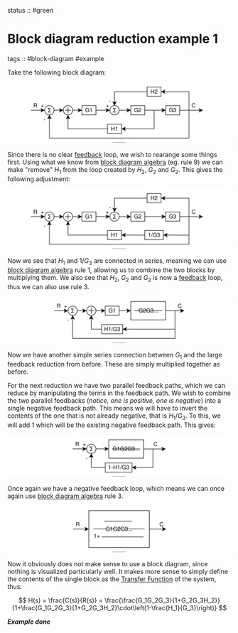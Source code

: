 status :: #green 

# Block diagram reduction example 1

tags :: #block-diagram #example

Take the following block diagram:

![block_diagram_reduc1.svg](images/block_diagram_reduc1.svg)

Since there is no clear [feedback](General%20feedback.md) loop, we wish to rearange some things first. Using what we know from [block diagram algebra](block%20diagram%20algebra.md) (eg. rule 9) we can make "remove" $H_1$ from the loop created by $H_2$, $G_2$ and $G_2$. This gives the following adjustment: 

![block_diagram_reduc2.svg](images/block_diagram_reduc2.svg)

Now we see that $H_1$ and $1/G_3$ are connected in series, meaning we can use [block diagram algebra](block%20diagram%20algebra.md) rule 1, allowing us to combine the two blocks by multiplying them. We also see that $H_2$, $G_2$ and $G_2$ is now a [feedback](General%20feedback.md) loop, thus we can also use rule 3.

![block_diagram_reduc3.svg](images/block_diagram_reduc3.svg)

Now we have another simple series connection between $G_1$ and the large feedback reduction from before. These are simply multiplied together as before.

For the next reduction we have two parallel feedback paths, which we can reduce by manipulating the terms in the feedback path. We wish to combine the two parallel feedbacks (*notice, one is positive, one is negative*) into a single negative feedback path. This means we will have to invert the contents of the one that is not already negative, that is $H_1/G_3$. To this, we will add $1$ which will be the existing negative feedback path. This gives: 

![block_diagram_reduc4.svg](images/block_diagram_reduc4.svg)

Once again we have a negative feedback loop, which means we can once again use [block diagram algebra](block%20diagram%20algebra.md) rule 3. 

![block_diagram_reduc5.svg](images/block_diagram_reduc5.svg)

Now it obviously does not make sense to use a block diagram, since nothing is visualized particularly well. It makes more sense to simply define the contents of the single block as the [Transfer Function](Transfer%20Function.md) of the system, thus:

$$
H(s) = \frac{C(s)}{R(s)} = \frac{\frac{G_1G_2G_3}{1+G_2G_3H_2}}{1+\frac{G_1G_2G_3}{1+G_2G_3H_2}\cdot\left(1-\frac{H_1}{G_3}\right)} 
$$

***Example done***

